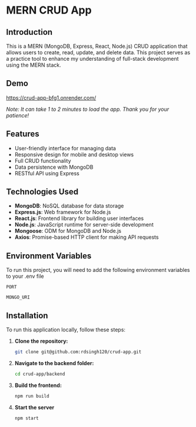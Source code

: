 # MERN CRUD App

## Introduction
This is a MERN (MongoDB, Express, React, Node.js) CRUD application that allows users to create, read, update, and delete data. This project serves as a practice tool to enhance my understanding of full-stack development using the MERN stack.

## Demo

https://crud-app-bfg1.onrender.com/

*Note: It can take 1 to 2 minutes to load the app. Thank you for your patience!*

## Features
- User-friendly interface for managing data
- Responsive design for mobile and desktop views
- Full CRUD functionality
- Data persistence with MongoDB
- RESTful API using Express

## Technologies Used
- **MongoDB**: NoSQL database for data storage
- **Express.js**: Web framework for Node.js
- **React.js**: Frontend library for building user interfaces
- **Node.js**: JavaScript runtime for server-side development
- **Mongoose**: ODM for MongoDB and Node.js
- **Axios**: Promise-based HTTP client for making API requests

## Environment Variables

To run this project, you will need to add the following environment variables to your .env file

`PORT`

`MONGO_URI`

## Installation
To run this application locally, follow these steps:

1. **Clone the repository:**
   ```bash
   git clone git@github.com:rdsingh120/crud-app.git
   ```
2. **Navigate to the backend folder:**
   ```bash
   cd crud-app/backend
   ```
3. **Build the frontend:**
   ```bash
   npm run build
   ```
4. **Start the server**
   ```bash
   npm start
   ```
   
